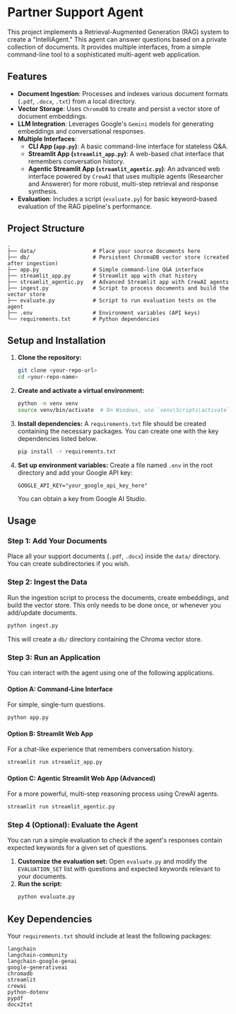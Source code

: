 # Partner Support Agent

This project implements a Retrieval-Augmented Generation (RAG) system to create a "IntelliAgent." This agent can answer questions based on a private collection of documents. It provides multiple interfaces, from a simple command-line tool to a sophisticated multi-agent web application.

## Features

- **Document Ingestion**: Processes and indexes various document formats (`.pdf`, `.docx`, `.txt`) from a local directory.
- **Vector Storage**: Uses `ChromaDB` to create and persist a vector store of document embeddings.
- **LLM Integration**: Leverages Google's `Gemini` models for generating embeddings and conversational responses.
- **Multiple Interfaces**:
  - **CLI App (`app.py`)**: A basic command-line interface for stateless Q&A.
  - **Streamlit App (`streamlit_app.py`)**: A web-based chat interface that remembers conversation history.
  - **Agentic Streamlit App (`streamlit_agentic.py`)**: An advanced web interface powered by `CrewAI` that uses multiple agents (Researcher and Answerer) for more robust, multi-step retrieval and response synthesis.
- **Evaluation**: Includes a script (`evaluate.py`) for basic keyword-based evaluation of the RAG pipeline's performance.

## Project Structure

```
.
├── data/                  # Place your source documents here
├── db/                    # Persistent ChromaDB vector store (created after ingestion)
├── app.py                 # Simple command-line Q&A interface
├── streamlit_app.py       # Streamlit app with chat history
├── streamlit_agentic.py   # Advanced Streamlit app with CrewAI agents
├── ingest.py              # Script to process documents and build the vector store
├── evaluate.py            # Script to run evaluation tests on the agent
├── .env                   # Environment variables (API keys)
└── requirements.txt       # Python dependencies
```

## Setup and Installation

1.  **Clone the repository:**

    ```bash
    git clone <your-repo-url>
    cd <your-repo-name>
    ```

2.  **Create and activate a virtual environment:**

    ```bash
    python -m venv venv
    source venv/bin/activate  # On Windows, use `venv\Scripts\activate`
    ```

3.  **Install dependencies:**
    A `requirements.txt` file should be created containing the necessary packages. You can create one with the key dependencies listed below.

    ```bash
    pip install -r requirements.txt
    ```

4.  **Set up environment variables:**
    Create a file named `.env` in the root directory and add your Google API key:
    ```
    GOOGLE_API_KEY="your_google_api_key_here"
    ```
    You can obtain a key from Google AI Studio.

## Usage

### Step 1: Add Your Documents

Place all your support documents (`.pdf`, `.docx`) inside the `data/` directory. You can create subdirectories if you wish.

### Step 2: Ingest the Data

Run the ingestion script to process the documents, create embeddings, and build the vector store. This only needs to be done once, or whenever you add/update documents.

```bash
python ingest.py
```

This will create a `db/` directory containing the Chroma vector store.

### Step 3: Run an Application

You can interact with the agent using one of the following applications.

#### Option A: Command-Line Interface

For simple, single-turn questions.

```bash
python app.py
```

#### Option B: Streamlit Web App

For a chat-like experience that remembers conversation history.

```bash
streamlit run streamlit_app.py
```

#### Option C: Agentic Streamlit Web App (Advanced)

For a more powerful, multi-step reasoning process using CrewAI agents.

```bash
streamlit run streamlit_agentic.py
```

### Step 4 (Optional): Evaluate the Agent

You can run a simple evaluation to check if the agent's responses contain expected keywords for a given set of questions.

1.  **Customize the evaluation set:** Open `evaluate.py` and modify the `EVALUATION_SET` list with questions and expected keywords relevant to your documents.
2.  **Run the script:**
    ```bash
    python evaluate.py
    ```

## Key Dependencies

Your `requirements.txt` should include at least the following packages:

```
langchain
langchain-community
langchain-google-genai
google-generativeai
chromadb
streamlit
crewai
python-dotenv
pypdf
docx2txt
```
